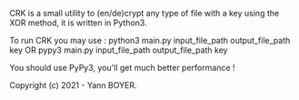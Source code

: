 CRK is a small utility to (en/de)crypt any type of file with a key using the XOR method, it is written in Python3.



To run CRK you may use : python3 main.py input_file_path output_file_path key OR pypy3 main.py input_file_path output_file_path key



You should use PyPy3, you'll get much better performance !



Copyright (c) 2021 - Yann BOYER.
